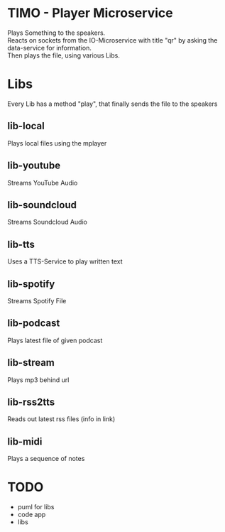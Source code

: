 TIMO - Player Microservice
========================

Plays Something to the speakers.  
Reacts on sockets from the IO-Microservice with title "qr" by asking the data-service for information.  
Then plays the file, using various Libs.

# Libs
Every Lib has a method "play", that finally sends the file to the speakers

## lib-local
Plays local files using the mplayer

## lib-youtube
Streams YouTube Audio

## lib-soundcloud
Streams Soundcloud Audio

## lib-tts
Uses a TTS-Service to play written text

## lib-spotify
Streams Spotify File

## lib-podcast
Plays latest file of given podcast

## lib-stream
Plays mp3 behind url

## lib-rss2tts
Reads out latest rss files (info in link)

## lib-midi
Plays a sequence of notes

# TODO
* puml for libs
* code app
* libs